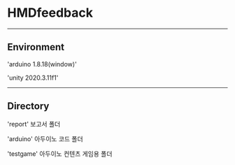 # HMDfeedback
---
## Environment
'arduino 1.8.18(window)'

'unity 2020.3.11f1'

---
## Directory

'report' 보고서 폴더

'arduino' 아두이노 코드 폴더

'testgame' 아두이노 컨텐츠 게임용 폴더
